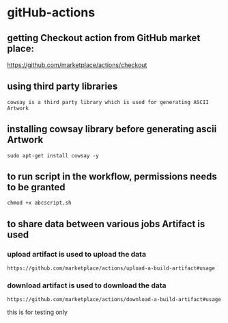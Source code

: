 # gitHub-actions

## getting Checkout action from GitHub market place: 
   https://github.com/marketplace/actions/checkout

## using third party libraries
    cowsay is a third party library which is used for generating ASCII Artwork

## installing cowsay library before generating ascii Artwork
    sudo apt-get install cowsay -y

## to run script in the workflow, permissions needs to be granted
    chmod +x abcscript.sh

## to share data between various jobs Artifact is used 

### upload artifact is used to upload the data
    https://github.com/marketplace/actions/upload-a-build-artifact#usage

### download artifact is used to download the data 
    https://github.com/marketplace/actions/download-a-build-artifact#usage

this is for testing only